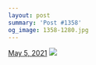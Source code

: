 ```yaml
---
layout: post
summary: 'Post #1358'
og_image: 1358-1280.jpg
---
```


<p>
  <time>
    <a href="/1358">May 5, 2021</a>
  </time>
  <a href="/1358">
    <img src="{{ site.assets_url }}/1358-640.jpg" srcset="{{ site.assets_url }}/1358-320.jpg 320w, {{ site.assets_url }}/1358-640.jpg 640w, {{ site.assets_url }}/1358-960.jpg 960w, {{ site.assets_url }}/1358-1280.jpg 1280w" sizes="(min-width: 700px) 50vw, calc(100vw - 2rem)" />
  </a>
</p>
